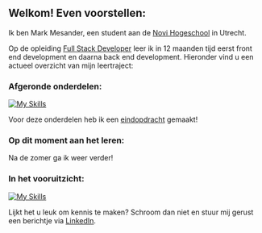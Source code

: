 ## Welkom! Even voorstellen:

Ik ben Mark Mesander, een student aan de [Novi Hogeschool](https://www.novi.nl/) in Utrecht.

Op de opleiding [Full Stack Developer](https://www.novi.nl/full-stack-developer/) leer ik in 12 maanden tijd eerst front end development en daarna back end development. Hieronder vind u een actueel overzicht van mijn leertraject:

### Afgeronde onderdelen:
[![My Skills](https://skillicons.dev/icons?i=html,css,js,figma,react)](https://skillicons.dev)

Voor deze onderdelen heb ik een [eindopdracht](https://github.com/mmesander/eindopdracht-frontend-the-movie-app) gemaakt!

### Op dit moment aan het leren:
Na de zomer ga ik weer verder!

### In het vooruitzicht:
[![My Skills](https://skillicons.dev/icons?i=java,python)](https://skillicons.dev)
 

Lijkt het u leuk om kennis te maken? Schroom dan niet en stuur mij gerust een berichtje via [LinkedIn](https://www.linkedin.com/in/mark-mesander/).
